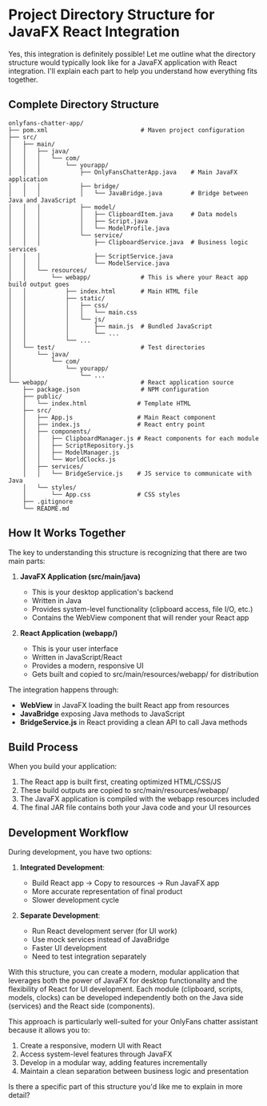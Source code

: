 # Project Directory Structure for JavaFX React Integration

Yes, this integration is definitely possible! Let me outline what the directory structure would typically look like for a JavaFX application with React integration. I'll explain each part to help you understand how everything fits together.

## Complete Directory Structure

```
onlyfans-chatter-app/
├── pom.xml                          # Maven project configuration
├── src/
│   ├── main/
│   │   ├── java/
│   │   │   └── com/
│   │   │       └── yourapp/
│   │   │           ├── OnlyFansChatterApp.java    # Main JavaFX application
│   │   │           ├── bridge/
│   │   │           │   └── JavaBridge.java        # Bridge between Java and JavaScript
│   │   │           ├── model/
│   │   │           │   ├── ClipboardItem.java     # Data models
│   │   │           │   ├── Script.java
│   │   │           │   └── ModelProfile.java
│   │   │           └── service/
│   │   │               ├── ClipboardService.java  # Business logic services
│   │   │               ├── ScriptService.java
│   │   │               └── ModelService.java
│   │   └── resources/
│   │       └── webapp/              # This is where your React app build output goes
│   │           ├── index.html       # Main HTML file
│   │           ├── static/
│   │           │   ├── css/
│   │           │   │   └── main.css
│   │           │   └── js/
│   │           │       ├── main.js  # Bundled JavaScript
│   │           │       └── ...
│   │           └── ...
│   └── test/                        # Test directories
│       └── java/
│           └── com/
│               └── yourapp/
│                   └── ...
└── webapp/                          # React application source
    ├── package.json                 # NPM configuration
    ├── public/
    │   └── index.html              # Template HTML
    ├── src/
    │   ├── App.js                  # Main React component
    │   ├── index.js                # React entry point
    │   ├── components/
    │   │   ├── ClipboardManager.js # React components for each module
    │   │   ├── ScriptRepository.js
    │   │   ├── ModelManager.js
    │   │   └── WorldClocks.js
    │   ├── services/
    │   │   └── BridgeService.js    # JS service to communicate with Java
    │   └── styles/
    │       └── App.css             # CSS styles
    ├── .gitignore
    └── README.md
```

## How It Works Together

The key to understanding this structure is recognizing that there are two main parts:

1. **JavaFX Application (src/main/java)**
    - This is your desktop application's backend
    - Written in Java
    - Provides system-level functionality (clipboard access, file I/O, etc.)
    - Contains the WebView component that will render your React app

2. **React Application (webapp/)**
    - This is your user interface
    - Written in JavaScript/React
    - Provides a modern, responsive UI
    - Gets built and copied to src/main/resources/webapp/ for distribution

The integration happens through:

- **WebView** in JavaFX loading the built React app from resources
- **JavaBridge** exposing Java methods to JavaScript
- **BridgeService.js** in React providing a clean API to call Java methods

## Build Process

When you build your application:

1. The React app is built first, creating optimized HTML/CSS/JS
2. These build outputs are copied to src/main/resources/webapp/
3. The JavaFX application is compiled with the webapp resources included
4. The final JAR file contains both your Java code and your UI resources

## Development Workflow

During development, you have two options:

1. **Integrated Development**:
    - Build React app → Copy to resources → Run JavaFX app
    - More accurate representation of final product
    - Slower development cycle

2. **Separate Development**:
    - Run React development server (for UI work)
    - Use mock services instead of JavaBridge
    - Faster UI development
    - Need to test integration separately

With this structure, you can create a modern, modular application that leverages both the power of JavaFX for desktop functionality and the flexibility of React for UI development. Each module (clipboard, scripts, models, clocks) can be developed independently both on the Java side (services) and the React side (components).

This approach is particularly well-suited for your OnlyFans chatter assistant because it allows you to:

1. Create a responsive, modern UI with React
2. Access system-level features through JavaFX
3. Develop in a modular way, adding features incrementally
4. Maintain a clean separation between business logic and presentation

Is there a specific part of this structure you'd like me to explain in more detail?